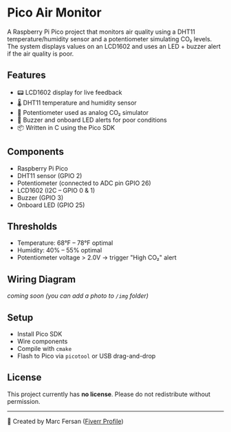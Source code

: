 # Pico Air Monitor

A Raspberry Pi Pico project that monitors air quality using a DHT11 temperature/humidity sensor and a potentiometer simulating CO₂ levels. The system displays values on an LCD1602 and uses an LED + buzzer alert if the air quality is poor.

## Features
- 📟 LCD1602 display for live feedback
- 🌡️ DHT11 temperature and humidity sensor
- 🔘 Potentiometer used as analog CO₂ simulator
- 🔔 Buzzer and onboard LED alerts for poor conditions
- 📦 Written in C using the Pico SDK

## Components
- Raspberry Pi Pico
- DHT11 sensor (GPIO 2)
- Potentiometer (connected to ADC pin GPIO 26)
- LCD1602 (I2C – GPIO 0 & 1)
- Buzzer (GPIO 3)
- Onboard LED (GPIO 25)

## Thresholds
- Temperature: 68°F – 78°F optimal
- Humidity: 40% – 55% optimal
- Potentiometer voltage > 2.0V → trigger "High CO₂" alert

## Wiring Diagram
_coming soon (you can add a photo to `/img` folder)_

## Setup
- Install Pico SDK
- Wire components
- Compile with `cmake`
- Flash to Pico via `picotool` or USB drag-and-drop

## License
This project currently has **no license**. Please do not redistribute without permission.

---

👤 Created by Marc Fersan ([Fiverr Profile](https://www.fiverr.com/marcfersan))
